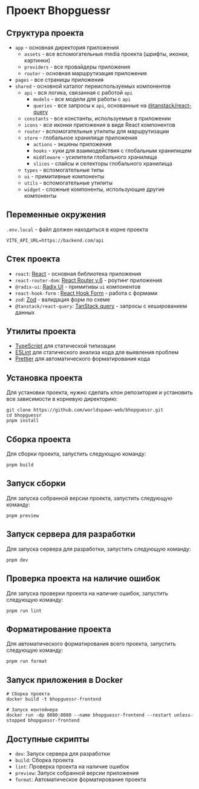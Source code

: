 # Проект Bhopguessr

## Структура проекта

- `app` - основная директория приложения
  - `assets` - все вспомогательные media проекта (шрифты, иконки, картинки)
  - `providers` - все провайдеры приложения
  - `router` - основная маршрутизация приложения
- `pages` - все страницы приложения
- `shared` - основной каталог переиспользуемых компонентов
  - `api` - вся логика, связанная с работой `api`
    - `models` - все модели для работы с `api`
    - `queries` - все запросы к `api`, основанные на [@tanstack/react-query](https://tanstack.com/query/latest)
  - `constants` - все константы, используемые в приложении
  - `icons` - все иконки приложения в виде React компонентов
  - `router` - вспомогательные утилиты для маршрутизации
  - `store` - глобальное хранилище приложения
    - `actions` - экшены приложения
    - `hooks` - хуки для взаимодействия с глобальным хранилищем
    - `middleware` - усилители глобального хранилища
    - `slices` - слайсы и селекторы глобального хранилища
  - `types` - вспомогательные типы
  - `ui` - примитивные компоненты
  - `utils` - вспомогательные утилиты
  - `widget` - сложные компоненты, использующие другие компоненты

## Переменные окружения

`.env.local` - файл должен находиться в корне проекта

```
VITE_API_URL=https://backend.com/api
```

## Стек проекта

- `react`: [React](https://react.dev/) - основная библиотека приложения
- `react-router-dom`: [React Router v.6](https://reactrouter.com/en/main) - роутинг приложения
- `@radix-ui`: [Radix UI](https://www.radix-ui.com/primitives) - примитивы `ui` компонентов
- `react-hook-form` : [React Hook Form](https://react-hook-form.com/) - работа с формами
- `zod`: [Zod](https://zod.dev/) - валидация форм по схеме
- `@tanstack/react-query`: [TanStack query](https://tanstack.com/query/latest/docs/react/overview) - запросы с кешированием данных

## Утилиты проекта

- [TypeScript](https://www.typescriptlang.org/) для статической типизации
- [ESLint](https://eslint.org/) для статического анализа кода для выявления проблем
- [Prettier](https://prettier.io) для автоматического форматирования кода

## Установка проекта

Для установки проекта, нужно сделать клон репозитория и установить все зависимости в корневую директорию:

```shell
git clone https://github.com/worldspawn-web/bhopguessr.git
cd bhopguessr
pnpm install
```

## Сборка проекта

Для сборки проекта, запустить следующую команду:

```shell
pnpm build
```

## Запуск сборки

Для запуска собранной версии проекта, запустить следующую команду:

```shell
pnpm preview
```

## Запуск сервера для разработки

Для запуска сервера для разработки, запустить следующую команду:

```shell
pnpm dev
```

## Проверка проекта на наличие ошибок

Для запуска проверки проекта на наличие ошибок, запустить следующую команду:

```shell
pnpm run lint
```

## Форматирование проекта

Для автоматического форматирования всего проекта, запустить следующую команду:

```shell
pnpm run format
```

## Запуск приложения в Docker

```shell
# Сборка проекта
docker build -t bhopguessr-frontend

# Запуск контейнера
docker run -dp 8080:8080 --name bhopguessr-frontend --restart unless-stopped bhopguessr-frontend
```

## Доступные скрипты

- `dev`: Запуск сервера для разработки
- `build`: Сборка проекта
- `lint`: Проверка проекта на наличие ошибок
- `preview`: Запуск собранной версии приложения
- `format`: Автоматическое форматирование проекта

